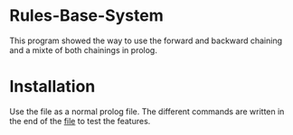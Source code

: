 # Rules-Base-System
This program showed the way to use the forward and backward chaining and a mixte of both chainings in prolog. 

# Installation
Use the file as a normal prolog file. The different commands are written in the end of the [file](https://github.com/BoltMaud/Rules-Base-System/blob/master/BIA2016_TP_Projet_Prolog_Boltenhagen.pdf) to test the features. 



